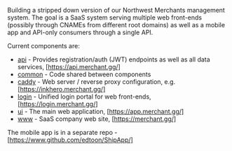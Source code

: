 Building a stripped down version of our Northwest Merchants management system. The goal
is a SaaS system serving multiple web front-ends (possibly through CNAMEs from different
root domains) as well as a mobile app and API-only consumers through a single API.

Current components are:

 * [api](api) - Provides registration/auth (JWT) endpoints as well as all data services,
   [https://api.merchant.gg/]
 * [common](common) - Code shared between components
 * [caddy](caddy) - Web server / reverse proxy configuration, e.g. [https://inkhero.merchant.gg/]
 * [login](login) - Unified login portal for web front-ends, [https://login.merchant.gg/]
 * [ui](ui) - The main web application, [https://app.merchant.gg/]
 * [www](www) - SaaS company web site, [https://merchant.gg/]

The mobile app is in a separate repo - [https://www.github.com/edtoon/ShipApp/]
